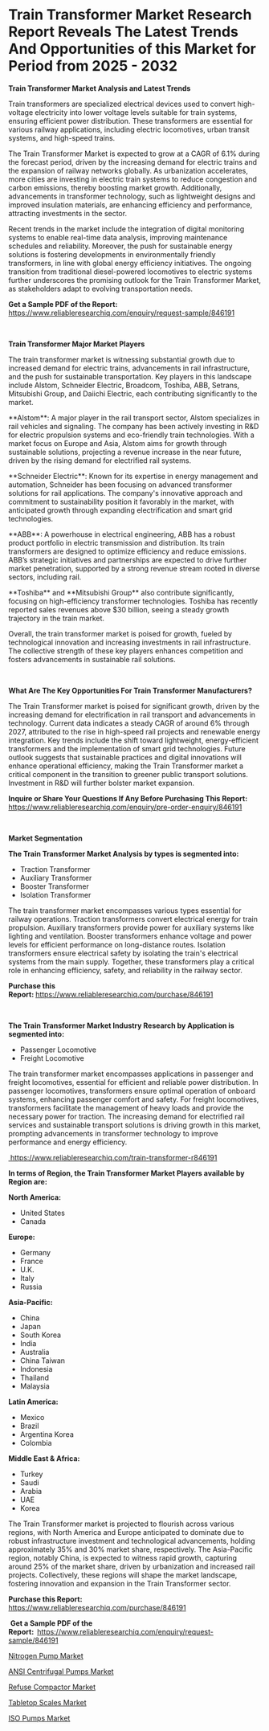 <p><h1>Train Transformer Market Research Report Reveals The Latest Trends And Opportunities of this Market for Period from 2025 - 2032</h1></p><p><strong>Train Transformer Market Analysis and Latest Trends</strong></p>
<p><p>Train transformers are specialized electrical devices used to convert high-voltage electricity into lower voltage levels suitable for train systems, ensuring efficient power distribution. These transformers are essential for various railway applications, including electric locomotives, urban transit systems, and high-speed trains.</p><p>The Train Transformer Market is expected to grow at a CAGR of 6.1% during the forecast period, driven by the increasing demand for electric trains and the expansion of railway networks globally. As urbanization accelerates, more cities are investing in electric train systems to reduce congestion and carbon emissions, thereby boosting market growth. Additionally, advancements in transformer technology, such as lightweight designs and improved insulation materials, are enhancing efficiency and performance, attracting investments in the sector.</p><p>Recent trends in the market include the integration of digital monitoring systems to enable real-time data analysis, improving maintenance schedules and reliability. Moreover, the push for sustainable energy solutions is fostering developments in environmentally friendly transformers, in line with global energy efficiency initiatives. The ongoing transition from traditional diesel-powered locomotives to electric systems further underscores the promising outlook for the Train Transformer Market, as stakeholders adapt to evolving transportation needs.</p></p>
<p><strong>Get a Sample PDF of the Report:&nbsp;</strong> <a href="https://www.reliableresearchiq.com/enquiry/request-sample/846191?utm_campaign=1102&utm_medium=2&utm_source=Github&utm_content=ia&utm_term=10042025&utm_id=train-transformer">https://www.reliableresearchiq.com/enquiry/request-sample/846191</a></p>
<p>&nbsp;</p>
<p><strong>Train Transformer Major Market Players</strong></p>
<p><p>The train transformer market is witnessing substantial growth due to increased demand for electric trains, advancements in rail infrastructure, and the push for sustainable transportation. Key players in this landscape include Alstom, Schneider Electric, Broadcom, Toshiba, ABB, Setrans, Mitsubishi Group, and Daiichi Electric, each contributing significantly to the market.</p><p>**Alstom**: A major player in the rail transport sector, Alstom specializes in rail vehicles and signaling. The company has been actively investing in R&D for electric propulsion systems and eco-friendly train technologies. With a market focus on Europe and Asia, Alstom aims for growth through sustainable solutions, projecting a revenue increase in the near future, driven by the rising demand for electrified rail systems.</p><p>**Schneider Electric**: Known for its expertise in energy management and automation, Schneider has been focusing on advanced transformer solutions for rail applications. The company's innovative approach and commitment to sustainability position it favorably in the market, with anticipated growth through expanding electrification and smart grid technologies.</p><p>**ABB**: A powerhouse in electrical engineering, ABB has a robust product portfolio in electric transmission and distribution. Its train transformers are designed to optimize efficiency and reduce emissions. ABB’s strategic initiatives and partnerships are expected to drive further market penetration, supported by a strong revenue stream rooted in diverse sectors, including rail.</p><p>**Toshiba** and **Mitsubishi Group** also contribute significantly, focusing on high-efficiency transformer technologies. Toshiba has recently reported sales revenues above $30 billion, seeing a steady growth trajectory in the train market.</p><p>Overall, the train transformer market is poised for growth, fueled by technological innovation and increasing investments in rail infrastructure. The collective strength of these key players enhances competition and fosters advancements in sustainable rail solutions.</p></p>
<p>&nbsp;</p>
<p><strong>What Are The Key Opportunities For Train Transformer Manufacturers?</strong></p>
<p><p>The Train Transformer market is poised for significant growth, driven by the increasing demand for electrification in rail transport and advancements in technology. Current data indicates a steady CAGR of around 6% through 2027, attributed to the rise in high-speed rail projects and renewable energy integration. Key trends include the shift toward lightweight, energy-efficient transformers and the implementation of smart grid technologies. Future outlook suggests that sustainable practices and digital innovations will enhance operational efficiency, making the Train Transformer market a critical component in the transition to greener public transport solutions. Investment in R&D will further bolster market expansion.</p></p>
<p><strong>Inquire or Share Your Questions If Any Before Purchasing This Report:</strong> <a href="https://www.reliableresearchiq.com/enquiry/pre-order-enquiry/846191?utm_campaign=1102&utm_medium=2&utm_source=Github&utm_content=ia&utm_term=10042025&utm_id=train-transformer">https://www.reliableresearchiq.com/enquiry/pre-order-enquiry/846191</a></p>
<p>&nbsp;</p>
<p><strong>Market Segmentation</strong></p>
<p><strong>The Train Transformer Market Analysis by types is segmented into:</strong></p>
<p><ul><li>Traction Transformer</li><li>Auxiliary Transformer</li><li>Booster Transformer</li><li>Isolation Transformer</li></ul></p>
<p><p>The train transformer market encompasses various types essential for railway operations. Traction transformers convert electrical energy for train propulsion. Auxiliary transformers provide power for auxiliary systems like lighting and ventilation. Booster transformers enhance voltage and power levels for efficient performance on long-distance routes. Isolation transformers ensure electrical safety by isolating the train's electrical systems from the main supply. Together, these transformers play a critical role in enhancing efficiency, safety, and reliability in the railway sector.</p></p>
<p><strong>Purchase this Report:&nbsp;</strong><a href="https://www.reliableresearchiq.com/purchase/846191?utm_campaign=1102&utm_medium=2&utm_source=Github&utm_content=ia&utm_term=10042025&utm_id=train-transformer">https://www.reliableresearchiq.com/purchase/846191</a></p>
<p>&nbsp;</p>
<p><strong>The Train Transformer Market Industry Research by Application is segmented into:</strong></p>
<p><ul><li>Passenger Locomotive</li><li>Freight Locomotive</li></ul></p>
<p><p>The train transformer market encompasses applications in passenger and freight locomotives, essential for efficient and reliable power distribution. In passenger locomotives, transformers ensure optimal operation of onboard systems, enhancing passenger comfort and safety. For freight locomotives, transformers facilitate the management of heavy loads and provide the necessary power for traction. The increasing demand for electrified rail services and sustainable transport solutions is driving growth in this market, prompting advancements in transformer technology to improve performance and energy efficiency.</p></p>
<p><a href="https://www.reliableresearchiq.com/train-transformer-r846191?utm_campaign=1102&utm_medium=2&utm_source=Github&utm_content=ia&utm_term=10042025&utm_id=train-transformer">&nbsp;https://www.reliableresearchiq.com/train-transformer-r846191</a></p>
<p><strong>In terms of Region, the Train Transformer Market Players available by Region are:</strong></p>
<p>
    <p> <strong> North America: </strong>
        <ul>
            <li>United States</li>
            <li>Canada</li>
        </ul>
        </p> 
    <p> <strong> Europe: </strong>
        <ul>
            <li>Germany</li>
            <li>France</li>
            <li>U.K.</li>
            <li>Italy</li>
            <li>Russia</li>
        </ul>
        </p> 
    <p> <strong> Asia-Pacific: </strong>
        <ul>
            <li>China</li>
            <li>Japan</li>
            <li>South Korea</li>
            <li>India</li>
            <li>Australia</li>
            <li>China Taiwan</li>
            <li>Indonesia</li>
            <li>Thailand</li>
            <li>Malaysia</li>
        </ul>
        </p> 
    <p> <strong> Latin America: </strong>
        <ul>
            <li>Mexico</li>
            <li>Brazil</li>
            <li>Argentina Korea</li>
            <li>Colombia</li>
        </ul>
        </p> 
    <p> <strong> Middle East & Africa: </strong>
        <ul>
            <li>Turkey</li>
            <li>Saudi</li>
            <li>Arabia</li>
            <li>UAE</li>
            <li>Korea</li>
        </ul>
    </p>
    </p>
<p><p>The Train Transformer market is projected to flourish across various regions, with North America and Europe anticipated to dominate due to robust infrastructure investment and technological advancements, holding approximately 35% and 30% market share, respectively. The Asia-Pacific region, notably China, is expected to witness rapid growth, capturing around 25% of the market share, driven by urbanization and increased rail projects. Collectively, these regions will shape the market landscape, fostering innovation and expansion in the Train Transformer sector.</p></p>
<p><strong>Purchase this Report: </strong><a href="https://www.reliableresearchiq.com/purchase/846191?utm_campaign=1102&utm_medium=2&utm_source=Github&utm_content=ia&utm_term=10042025&utm_id=train-transformer">https://www.reliableresearchiq.com/purchase/846191</a></p>
<p>&nbsp;<strong>Get a Sample PDF of the Report:&nbsp;&nbsp;</strong><a href="https://www.reliableresearchiq.com/enquiry/request-sample/846191?utm_campaign=1102&utm_medium=2&utm_source=Github&utm_content=ia&utm_term=10042025&utm_id=train-transformer">https://www.reliableresearchiq.com/enquiry/request-sample/846191</a></p>
<p><strong></strong></p>
<p><p><a href="https://github.com/bhuraoutenc8/Market-Research-Report-List-1/blob/main/nitrogen-pump-market.md?utm_campaign=1102&utm_medium=2&utm_source=Github&utm_content=ia&utm_term=10042025&utm_id=train-transformer">Nitrogen Pump Market</a></p><p><a href="https://github.com/syskamazucqa/Market-Research-Report-List-1/blob/main/ansi-centrifugal-pumps-market.md?utm_campaign=1102&utm_medium=2&utm_source=Github&utm_content=ia&utm_term=10042025&utm_id=train-transformer">ANSI Centrifugal Pumps Market</a></p><p><a href="https://github.com/lelkohydesyj/Market-Research-Report-List-1/blob/main/refuse-compactor-market.md?utm_campaign=1102&utm_medium=2&utm_source=Github&utm_content=ia&utm_term=10042025&utm_id=train-transformer">Refuse Compactor Market</a></p><p><a href="https://github.com/thanenegenqa/Market-Research-Report-List-1/blob/main/tabletop-scales-market.md?utm_campaign=1102&utm_medium=2&utm_source=Github&utm_content=ia&utm_term=10042025&utm_id=train-transformer">Tabletop Scales Market</a></p><p><a href="https://github.com/cezilfinerv9/Market-Research-Report-List-1/blob/main/iso-pumps-market.md?utm_campaign=1102&utm_medium=2&utm_source=Github&utm_content=ia&utm_term=10042025&utm_id=train-transformer">ISO Pumps Market</a></p></p>